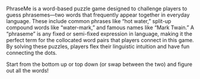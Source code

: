 PhraseMe is a word-based puzzle game designed to challenge players to guess phrasemes—two words that frequently appear together in everyday language. These include common phrases like “hot water,” split-up compound words like “water-mark,” and famous names like “Mark Twain.” A “phraseme” is any fixed or semi-fixed expression in language, making it the perfect term for the collocated word pairs that players connect in this game. By solving these puzzles, players flex their linguistic intuition and have fun connecting the dots.

Start from the bottom up or top down (or swap between the two) and figure out all the words!
